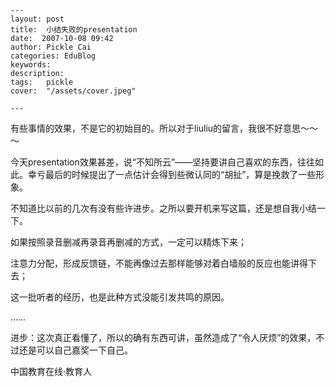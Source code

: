 
    ---
    layout: post  
    title:  小结失败的presentation  
    date:  2007-10-08 09:42  
    author: Pickle Cai  
    categories: EduBlog  
    keywords: 
    description:   
    tags:	pickle   
    cover:  "/assets/cover.jpeg"  

    ---  
    
有些事情的效果，不是它的初始目的。所以对于liuliu的留言，我很不好意思～～～



今天presentation效果甚差，说“不知所云”——坚持要讲自己喜欢的东西，往往如此。幸亏最后的时候提出了一点估计会得到些微认同的“胡扯”，算是挽救了一些形象。



不知道比以前的几次有没有些许进步。之所以要开机来写这篇，还是想自我小结一下。



如果按照录音删减再录音再删减的方式，一定可以精炼下来；



注意力分配，形成反馈链，不能再像过去那样能够对着白墙般的反应也能讲得下去；



这一批听者的经历，也是此种方式没能引发共鸣的原因。



……



进步：这次真正看懂了，所以的确有东西可讲，虽然造成了“令人厌烦”的效果，不过还是可以自己嘉奖一下自己。



		    
 中国教育在线·教育人

